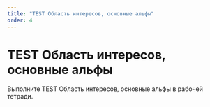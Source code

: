 ```yaml
---
title: "TEST Область интересов, основные альфы"
order: 4
---
```


# TEST Область интересов, основные альфы

Выполните TEST Область интересов, основные альфы в рабочей тетради.